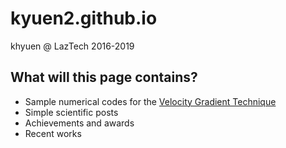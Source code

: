# kyuen2.github.io
khyuen @ LazTech 2016-2019

## What will this page contains?
- Sample numerical codes for the [Velocity Gradient Technique](https://github.com/~kyuen2/LazTech-VGT)
- Simple scientific posts 
- Achievements and awards
- Recent works



